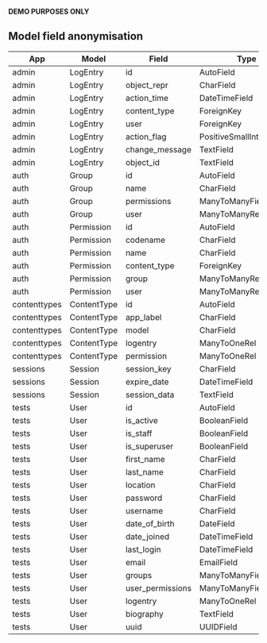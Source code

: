 **DEMO PURPOSES ONLY**
## Model field anonymisation
App | Model | Field | Type | Anonymise | Redact
--- | --- | ---   | ---  | --- | ---
admin | LogEntry | id | AutoField | - | -
admin | LogEntry | object_repr | CharField | - | -
admin | LogEntry | action_time | DateTimeField | - | -
admin | LogEntry | content_type | ForeignKey | - | -
admin | LogEntry | user | ForeignKey | - | -
admin | LogEntry | action_flag | PositiveSmallIntegerField | - | -
admin | LogEntry | change_message | TextField | - | -
admin | LogEntry | object_id | TextField | - | -
auth | Group | id | AutoField | - | -
auth | Group | name | CharField | - | -
auth | Group | permissions | ManyToManyField | - | -
auth | Group | user | ManyToManyRel | - | -
auth | Permission | id | AutoField | - | -
auth | Permission | codename | CharField | - | -
auth | Permission | name | CharField | - | -
auth | Permission | content_type | ForeignKey | - | -
auth | Permission | group | ManyToManyRel | - | -
auth | Permission | user | ManyToManyRel | - | -
contenttypes | ContentType | id | AutoField | - | -
contenttypes | ContentType | app_label | CharField | - | -
contenttypes | ContentType | model | CharField | - | -
contenttypes | ContentType | logentry | ManyToOneRel | - | -
contenttypes | ContentType | permission | ManyToOneRel | - | -
sessions | Session | session_key | CharField | - | -
sessions | Session | expire_date | DateTimeField | - | -
sessions | Session | session_data | TextField | - | -
tests | User | id | AutoField | - | -
tests | User | is_active | BooleanField | - | -
tests | User | is_staff | BooleanField | - | -
tests | User | is_superuser | BooleanField | - | -
tests | User | first_name | CharField | X | CUSTOM
tests | User | last_name | CharField | - | AUTO
tests | User | location | CharField | - | AUTO
tests | User | password | CharField | - | AUTO
tests | User | username | CharField | - | -
tests | User | date_of_birth | DateField | - | -
tests | User | date_joined | DateTimeField | - | -
tests | User | last_login | DateTimeField | - | -
tests | User | email | EmailField | - | AUTO
tests | User | groups | ManyToManyField | - | -
tests | User | user_permissions | ManyToManyField | - | -
tests | User | logentry | ManyToOneRel | - | -
tests | User | biography | TextField | - | AUTO
tests | User | uuid | UUIDField | - | -
